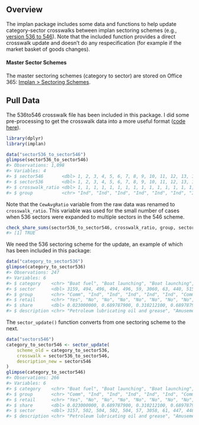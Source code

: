 
<!-- sector-update.md is generated from sector-update.Rmd. Please edit that file -->

## Overview

The implan package includes some data and functions to help update
category-sector crosswalks between implan sectoring schemes (e.g.,
[version 536
to 546](https://implanhelp.zendesk.com/hc/en-us/articles/360034896614-546-Industries-Conversions-Bridges-Construction-2018-Data)).
Note that the included function provides a direct crosswalk update and
doesn’t do any respecification (for example if the market basket of
goods changes).

#### Master Sector Schemes

The master sectoring schemes (category to sector) are stored on Office
365: [Implan \> Sectoring
Schemes](https://southwickassociatesinc.sharepoint.com/:f:/s/Implan/EnL9nwfijuROuo34BCV47fkB9yuOh8l0lDdaEtmEfL9TNA?e=Pkiaai).

## Pull Data

The 536to546 crosswalk file has been included in this package. I did
some pre-processing to get the crosswalk data into a more useful format
([code
here](https://github.com/southwick-associates/implan/blob/master/data-raw/sector536_to_sector546.R)).

``` r
library(dplyr)
library(implan)

data("sector536_to_sector546")
glimpse(sector536_to_sector546)
#> Observations: 1,098
#> Variables: 4
#> $ sector546       <dbl> 1, 2, 3, 4, 5, 6, 7, 8, 9, 10, 11, 12, 13, 14, 15, ...
#> $ sector536       <dbl> 1, 2, 3, 4, 5, 6, 7, 8, 9, 10, 11, 12, 13, 14, 15, ...
#> $ crosswalk_ratio <dbl> 1, 1, 1, 1, 1, 1, 1, 1, 1, 1, 1, 1, 1, 1, 1, 1, 1, ...
#> $ group           <chr> "Ind", "Ind", "Ind", "Ind", "Ind", "Ind", "Ind", "I...
```

Note that the `CewAvgRatio` variable from the raw data was renamed to
`crosswalk_ratio`. This variable was used for the small number of cases
when 536 sectors were expanded to multiple sectors in the 546 scheme.

``` r
check_share_sums(sector536_to_sector546, crosswalk_ratio, group, sector536)
#> [1] TRUE
```

We need the 536 sectoring scheme for the update, an example of which has
been included in this package:

``` r
data("category_to_sector536")
glimpse(category_to_sector536)
#> Observations: 247
#> Variables: 6
#> $ category    <chr> "Boat fuel", "Boat launching", "Boat launching", "Boat ...
#> $ sector      <dbl> 3159, 494, 496, 494, 496, 59, 3060, 63, 440, 515, 3516,...
#> $ group       <chr> "Comm", "Ind", "Ind", "Ind", "Ind", "Ind", "Comm", "Ind...
#> $ retail      <chr> "Yes", "No", "No", "No", "No", "No", "No", "No", "No", ...
#> $ share       <dbl> 0.023000000, 0.689787900, 0.310212100, 0.689787900, 0.3...
#> $ description <chr> "Petroleum lubricating oil and grease", "Amusement park...
```

The `sector_update()` function converts from one sectoring scheme to the
next.

``` r
data("sectors546")
category_to_sector546 <- sector_update(
    scheme_old = category_to_sector536, 
    crosswalk = sector536_to_sector546, 
    description_new = sectors546
)
glimpse(category_to_sector546)
#> Observations: 266
#> Variables: 6
#> $ category    <chr> "Boat fuel", "Boat launching", "Boat launching", "Boat ...
#> $ group       <chr> "Comm", "Ind", "Ind", "Ind", "Ind", "Ind", "Comm", "Ind...
#> $ retail      <chr> "Yes", "No", "No", "No", "No", "No", "No", "No", "No", ...
#> $ share       <dbl> 0.023000000, 0.689787900, 0.310212100, 0.689787900, 0.3...
#> $ sector      <dbl> 3157, 502, 504, 502, 504, 57, 3058, 61, 447, 448, 523, ...
#> $ description <chr> "Petroleum lubricating oil and grease", "Amusement park...
```
